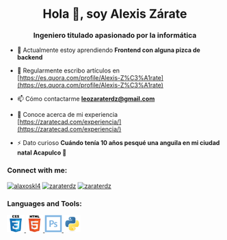 <h1 align="center">Hola 👋, soy Alexis Zárate</h1>
<h3 align="center">Ingeniero titulado apasionado por la informática</h3>

- 🌱 Actualmente estoy aprendiendo **Frontend con alguna pizca de backend**

- 📝 Regularmente escribo artículos en [https://es.quora.com/profile/Alexis-Z%C3%A1rate](https://es.quora.com/profile/Alexis-Z%C3%A1rate)

- 📫 Cómo contactarme **leozaraterdz@gmail.com**

- 📄 Conoce acerca de mi experiencia [https://zaratecad.com/experiencia/](https://zaratecad.com/experiencia/)

- ⚡ Dato curioso **Cuándo tenía 10 años pesqué una anguila en mi ciudad natal Acapulco 🐍**

<h3 align="left">Connect with me:</h3>
<p align="left">
<a href="https://twitter.com/alaxoskl4" target="blank"><img align="center" src="https://raw.githubusercontent.com/rahuldkjain/github-profile-readme-generator/master/src/images/icons/Social/twitter.svg" alt="alaxoskl4" height="30" width="40" /></a>
<a href="https://linkedin.com/in/zaraterdz" target="blank"><img align="center" src="https://raw.githubusercontent.com/rahuldkjain/github-profile-readme-generator/master/src/images/icons/Social/linked-in-alt.svg" alt="zaraterdz" height="30" width="40" /></a>
<a href="https://fb.com/zaraterdz" target="blank"><img align="center" src="https://raw.githubusercontent.com/rahuldkjain/github-profile-readme-generator/master/src/images/icons/Social/facebook.svg" alt="zaraterdz" height="30" width="40" /></a>
</p>

<h3 align="left">Languages and Tools:</h3>
<p align="left"> <a href="https://www.w3schools.com/css/" target="_blank" rel="noreferrer"> <img src="https://raw.githubusercontent.com/devicons/devicon/master/icons/css3/css3-original-wordmark.svg" alt="css3" width="40" height="40"/> </a> <a href="https://www.w3.org/html/" target="_blank" rel="noreferrer"> <img src="https://raw.githubusercontent.com/devicons/devicon/master/icons/html5/html5-original-wordmark.svg" alt="html5" width="40" height="40"/> </a> <a href="https://www.photoshop.com/en" target="_blank" rel="noreferrer"> <img src="https://raw.githubusercontent.com/devicons/devicon/master/icons/photoshop/photoshop-line.svg" alt="photoshop" width="40" height="40"/> </a> <a href="https://www.python.org" target="_blank" rel="noreferrer"> <img src="https://raw.githubusercontent.com/devicons/devicon/master/icons/python/python-original.svg" alt="python" width="40" height="40"/> </a> </p>
